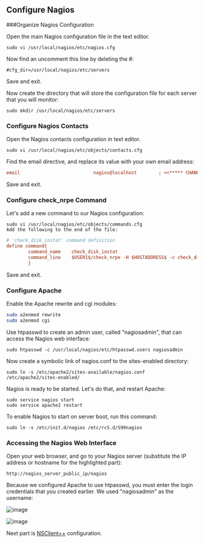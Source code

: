 ## Configure Nagios
###Organize Nagios Configuration

Open the main Nagios configuration file in the text editor.

```
sudo vi /usr/local/nagios/etc/nagios.cfg
```

Now find an uncomment this line by deleting the #:

```
#cfg_dir=/usr/local/nagios/etc/servers
```

Save and exit.

Now create the directory that will store the configuration file for each server that you will monitor:

```
sudo mkdir /usr/local/nagios/etc/servers
```

### Configure Nagios Contacts

Open the Nagios contacts configuration in text editor.

```
sudo vi /usr/local/nagios/etc/objects/contacts.cfg
```

Find the email directive, and replace its value with your own email address:

```cfg
email                           nagios@localhost        ; <<***** CHANGE THIS TO YOUR EMAIL ADDRESS ******
```
Save and exit.

### Configure check_nrpe Command

Let's add a new command to our Nagios configuration:

```
sudo vi /usr/local/nagios/etc/objects/commands.cfg
Add the following to the end of the file:
```

```cfg
# 'check_disk_iostat' command definition
define command{
        command_name    check_disk_iostat
        command_line    $USER1$/check_nrpe -H $HOSTADDRESS$ -c check_disk_iostat $ARG1$ /warning:$ARG2$ /critical:$ARG3$
        }
```
Save and exit.

### Configure Apache

Enable the Apache rewrite and cgi modules:
```bash
sudo a2enmod rewrite
sudo a2enmod cgi
```
Use htpasswd to create an admin user, called "nagiosadmin", that can access the Nagios web interface:

```
sudo htpasswd -c /usr/local/nagios/etc/htpasswd.users nagiosadmin
```

Now create a symbolic link of nagios.conf to the sites-enabled directory:
```
sudo ln -s /etc/apache2/sites-available/nagios.conf /etc/apache2/sites-enabled/
```
Nagios is ready to be started. Let's do that, and restart Apache:

```
sudo service nagios start
sudo service apache2 restart
```

To enable Nagios to start on server boot, run this command:
```
sudo ln -s /etc/init.d/nagios /etc/rcS.d/S99nagios
```

### Accessing the Nagios Web Interface
Open your web browser, and go to your Nagios server (substitute the IP address or hostname for the highlighted part):

```url
http://nagios_server_public_ip/nagios
```

Because we configured Apache to use htpasswd, you must enter the login credentials that you created earlier. We used "nagiosadmin" as the username:


![image](https://cloud.githubusercontent.com/assets/11622907/17588052/da7def44-5ffe-11e6-8cbd-75d140762d9b.png)

![image](https://assets.digitalocean.com/articles/nagios/hosts_link.png)

Next part is
 [NSClient++](https://github.com/mskutin/quantum-nagios/blob/master/nsclient_install.md) configuration.
